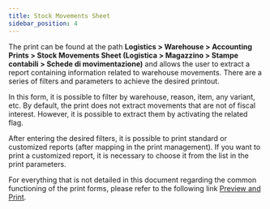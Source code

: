 ```yaml
---
title: Stock Movements Sheet
sidebar_position: 4
---
```


The print can be found at the path **Logistics > Warehouse > Accounting Prints > Stock Movements Sheet (Logistica > Magazzino > Stampe contabili > Schede di movimentazione)** and allows the user to extract a report containing information related to warehouse movements. There are a series of filters and parameters to achieve the desired printout.

In this form, it is possible to filter by warehouse, reason, item, any variant, etc. By default, the print does not extract movements that are not of fiscal interest. However, it is possible to extract them by activating the related flag.

After entering the desired filters, it is possible to print standard or customized reports (after mapping in the print management). If you want to print a customized report, it is necessary to choose it from the list in the print parameters.

For everything that is not detailed in this document regarding the common functioning of the print forms, please refer to the following link [Preview and Print](/docs/guide/common/operations-with-data/reports).